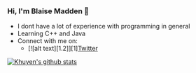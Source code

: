 ### Hi, I'm Blaise Madden 👋

<!--
**blaisee** is a ✨ _special_ ✨ repository because its `README.md` (this file) appears on your GitHub profile.
-->

- I dont have a lot of experience with programming in general 
- Learning C++ and Java
- Connect with me on:
  - [![alt text][1.2]][1][Twitter](https://twitter.com/blaise_madden)
  
[![Khuyen's github stats](https://github-readme-stats.vercel.app/api?username=iblaisee&count_private=true&show_icons=true&theme=radical&hide_rank=false)](https://github.com/anuraghazra/github-readme-stats)

